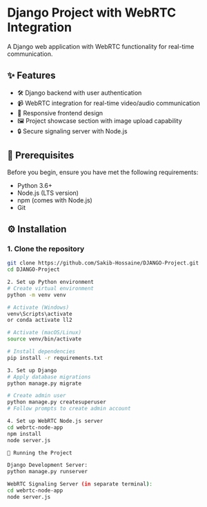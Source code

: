 # Django Project with WebRTC Integration

A Django web application with WebRTC functionality for real-time communication.

## ✨ Features

-  🛠 Django backend with user authentication
-  📹 WebRTC integration for real-time video/audio communication
-  📱 Responsive frontend design
-  🖼 Project showcase section with image upload capability
-  🔒 Secure signaling server with Node.js

## 🚀 Prerequisites

Before you begin, ensure you have met the following requirements:

-  Python 3.6+
-  Node.js (LTS version)
-  npm (comes with Node.js)
-  Git

## ⚙️ Installation

### 1. Clone the repository

```bash
git clone https://github.com/Sakib-Hossaine/DJANGO-Project.git
cd DJANGO-Project

2. Set up Python environment
# Create virtual environment
python -m venv venv

# Activate (Windows)
venv\Scripts\activate
or conda activate ll2

# Activate (macOS/Linux)
source venv/bin/activate

# Install dependencies
pip install -r requirements.txt

3. Set up Django
# Apply database migrations
python manage.py migrate

# Create admin user
python manage.py createsuperuser
# Follow prompts to create admin account

4. Set up WebRTC Node.js server
cd webrtc-node-app
npm install
node server.js

🏃 Running the Project

Django Development Server:
python manage.py runserver

WebRTC Signaling Server (in separate terminal):
cd webrtc-node-app
node server.js
```
